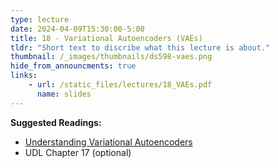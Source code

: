 ```yaml
---
type: lecture
date: 2024-04-09T15:30:00-5:00
title: 18 - Variational Autoencoders (VAEs)
tldr: "Short text to discribe what this lecture is about."
thumbnail: /_images/thumbnails/ds598-vaes.png
hide_from_announcments: true
links: 
    - url: /static_files/lectures/18_VAEs.pdf
      name: slides
---
```

**Suggested Readings:**
- [Understanding Variational Autoencoders](https://towardsdatascience.com/understanding-variational-autoencoders-vaes-f70510919f73)
- UDL Chapter 17 (optional)
